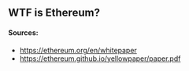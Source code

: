 ## WTF is Ethereum?

#### Sources:
- https://ethereum.org/en/whitepaper
- https://ethereum.github.io/yellowpaper/paper.pdf